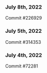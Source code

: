 ### July 8th, 2022

Commit #226929

### July 5th, 2022

Commit #314353


### July 4th, 2022

Commit #72281
